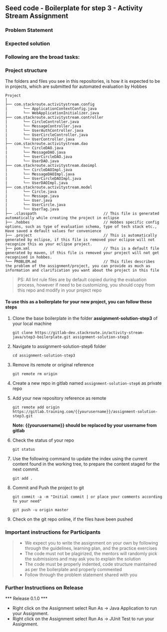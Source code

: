 ## Seed code - Boilerplate for step 3 - Activity Stream Assignment

### Problem Statement


### Expected solution

### Following are the broad tasks:

### Project structure

The folders and files you see in this repositories, is how it is expected to be in projects, which are submitted for automated evaluation by Hobbes

    Project
	|
	├── com.stackroute.activitystream.config	           
	|	    └── ApplicationContextConfig.java
	|	    └── WebApplicationInitializer.java
	├── com.stackroute.activitystream.controller
	|		└── CircleController.java 
	|		└── MessageController.java 
	|		└── UserAuthController.java 
	|		└── UserCircleController.java 
	|		└── UserController.java 
	├── com.stackroute.activitystream.dao
	|		└── CircleDAO.java
	|		└── MessageDAO.java
	|		└── UserCircleDAO.java
	|		└── UserDAO.java
	├── com.stackroute.activitystream.daoimpl
	|		└── CircleDAOImpl.java
	|		└── MessageDAOImpl.java
	|		└── UserCircleDAOImpl.java
	|		└── UserDAOImpl.java
	├── com.stackroute.activitystream.model
	|		└── Circle.java
	|		└── Message.java
	|		└── User.java
	|		└── UserCircle.java
	|		└── UserTag.java
	├── .classpath			                    // This file is generated automatically while creating the project in eclipse
	├── .hobbes   			                    // Hobbes specific config options, such as type of evaluation schema, type of tech stack etc., Have saved a default values for convenience
	├── .project			                    // This is automatically generated by eclipse, if this file is removed your eclipse will not recognize this as your eclipse project. 
	├── pom.xml 			                    // This is a default file generated by maven, if this file is removed your project will not get recognised in hobbes.
	└── PROBLEM.md  		                    // This files describes the problem of the assignment/project, you can provide as much as information and clarification you want about the project in this file

> PS: All lint rule files are by default copied during the evaluation process, however if need to be customizing, you should copy from this repo and modify in your project repo


#### To use this as a boilerplate for your new project, you can follow these steps

1. Clone the base boilerplate in the folder **assignment-solution-step3** of your local machine
     
    `git clone https://gitlab-dev.stackroute.in/activity-stream-java/step3-boilerplate.git assignment-solution-step3`

2. Navigate to assignment-solution-step6 folder

    `cd assignment-solution-step3`

3. Remove its remote or original reference

     `git remote rm origin`

4. Create a new repo in gitlab named `assignment-solution-step6` as private repo

5. Add your new repository reference as remote

     `git remote add origin https://gitlab.training.com/{{yourusername}}/assignment-solution-step3.git`

     **Note: {{yourusername}} should be replaced by your username from gitlab**

5. Check the status of your repo 
     
     `git status`

6. Use the following command to update the index using the current content found in the working tree, to prepare the content staged for the next commit.

     `git add .`
 
7. Commit and Push the project to git

     `git commit -a -m "Initial commit | or place your comments according to your need"`

     `git push -u origin master`

8. Check on the git repo online, if the files have been pushed

### Important instructions for Participants
> - We expect you to write the assignment on your own by following through the guidelines, learning plan, and the practice exercises
> - The code must not be plagirized, the mentors will randomly pick the submissions and may ask you to explain the solution
> - The code must be properly indented, code structure maintained as per the boilerplate and properly commented
> - Follow through the problem statement shared with you

### Further Instructions on Release

*** Release 0.1.0 ***

- Right click on the Assignment select Run As -> Java Application to run your Assignment.
- Right click on the Assignment select Run As -> JUnit Test to run your Assignment.